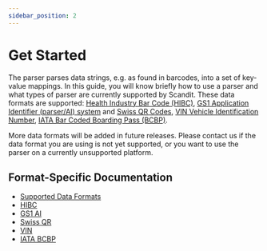 ```yaml
---
sidebar_position: 2
---
```


# Get Started

The parser parses data strings, e.g. as found in barcodes, into a set of key-value mappings. In this guide, you will know briefly how to use a parser and what types of parser are currently supported by Scandit. These data formats are supported: [Health Industry Bar Code (HIBC)](https://docs.scandit.com/data-capture-sdk/xamarin.forms/parser/hibc.html), [GS1 Application Identifier (parser/AI) system](https://docs.scandit.com/data-capture-sdk/xamarin.forms/parser/gs1ai.html) and [Swiss QR Codes](https://docs.scandit.com/data-capture-sdk/xamarin.forms/parser/swissqr.html), [VIN Vehicle Identification Number](https://docs.scandit.com/data-capture-sdk/xamarin.forms/parser/vin.html), [IATA Bar Coded Boarding Pass (BCBP)](https://docs.scandit.com/data-capture-sdk/xamarin.forms/parser/iata-bcbp.html).

More data formats will be added in future releases. Please contact us if the data format you are using is not yet supported, or you want to use the parser on a currently unsupported platform.

## Format-Specific Documentation

- [Supported Data Formats](https://docs.scandit.com/data-capture-sdk/xamarin.forms/parser/formats.html)
- [HIBC](https://docs.scandit.com/data-capture-sdk/xamarin.forms/parser/hibc.html)
- [GS1 AI](https://docs.scandit.com/data-capture-sdk/xamarin.forms/parser/gs1ai.html)
- [Swiss QR](https://docs.scandit.com/data-capture-sdk/xamarin.forms/parser/swissqr.html)
- [VIN](https://docs.scandit.com/data-capture-sdk/xamarin.forms/parser/vin.html)
- [IATA BCBP](https://docs.scandit.com/data-capture-sdk/xamarin.forms/parser/iata-bcbp.html)
